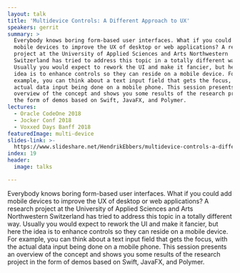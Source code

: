 ```yaml
---
layout: talk
title: 'Multidevice Controls: A Different Approach to UX'
speakers: gerrit
summary: >
  Everybody knows boring form-based user interfaces. What if you could add
  mobile devices to improve the UX of desktop or web applications? A research
  project at the University of Applied Sciences and Arts Northwestern
  Switzerland has tried to address this topic in a totally different way.
  Usually you would expect to rework the UI and make it fancier, but here the
  idea is to enhance controls so they can reside on a mobile device. For
  example, you can think about a text input field that gets the focus, with the
  actual data input being done on a mobile phone. This session presents an
  overview of the concept and shows you some results of the research project in
  the form of demos based on Swift, JavaFX, and Polymer.
lectures:
  - Oracle CodeOne 2018
  - Jocker Conf 2018
  - Voxxed Days Banff 2018
featuredImage: multi-device
slides-link: >-
  https://www.slideshare.net/HendrikEbbers/multidevice-controls-a-different-approach-to-ux
index: 19
header:
  image: talks

---
```


Everybody knows boring form-based user interfaces. What if you could add mobile devices to improve the UX of desktop or web applications? A research project at the University of Applied Sciences and Arts Northwestern Switzerland has tried to address this topic in a totally different way. Usually you would expect to rework the UI and make it fancier, but here the idea is to enhance controls so they can reside on a mobile device. For example, you can think about a text input field that gets the focus, with the actual data input being done on a mobile phone. This session presents an overview of the concept and shows you some results of the research project in the form of demos based on Swift, JavaFX, and Polymer.
